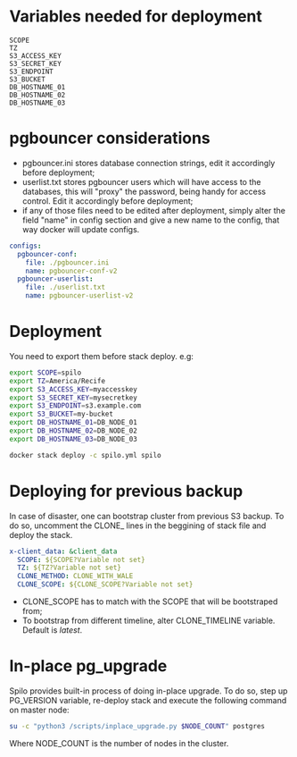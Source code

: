 # Variables needed for deployment
```text
SCOPE
TZ
S3_ACCESS_KEY
S3_SECRET_KEY
S3_ENDPOINT
S3_BUCKET
DB_HOSTNAME_01
DB_HOSTNAME_02
DB_HOSTNAME_03
```
# pgbouncer considerations
- pgbouncer.ini stores database connection strings, edit it accordingly before deployment;
- userlist.txt stores pgbouncer users which will have access to the databases, this will "proxy" the password, being handy for access control. Edit it accordingly before deployment;
- if any of those files need to be edited after deployment, simply alter the field "name" in config section and give a new name to the config, that way docker will update configs.
```yaml
configs:
  pgbouncer-conf:
    file: ./pgbouncer.ini
    name: pgbouncer-conf-v2
  pgbouncer-userlist:
    file: ./userlist.txt
    name: pgbouncer-userlist-v2
```
# Deployment
You need to export them before stack deploy. e.g:
```bash
export SCOPE=spilo
export TZ=America/Recife
export S3_ACCESS_KEY=myaccesskey
export S3_SECRET_KEY=mysecretkey
export S3_ENDPOINT=s3.example.com
export S3_BUCKET=my-bucket
export DB_HOSTNAME_01=DB_NODE_01
export DB_HOSTNAME_02=DB_NODE_02
export DB_HOSTNAME_03=DB_NODE_03

docker stack deploy -c spilo.yml spilo
```
# Deploying for previous backup
In case of disaster, one can bootstrap cluster from previous S3 backup. To do so, uncomment the CLONE_ lines in the beggining of stack file and deploy the stack.
```yaml
x-client_data: &client_data
  SCOPE: ${SCOPE?Variable not set}
  TZ: ${TZ?Variable not set}
  CLONE_METHOD: CLONE_WITH_WALE
  CLONE_SCOPE: ${CLONE_SCOPE?Variable not set}
```
- CLONE_SCOPE has to match with the SCOPE that will be bootstraped from;
- To bootstrap from different timeline, alter CLONE_TIMELINE variable. Default is _latest_.
# In-place pg_upgrade
Spilo provides built-in process of doing in-place upgrade. To do so, step up PG_VERSION variable, re-deploy stack and execute the following command on master node:
```bash
su -c "python3 /scripts/inplace_upgrade.py $NODE_COUNT" postgres
```
Where NODE_COUNT is the number of nodes in the cluster.
